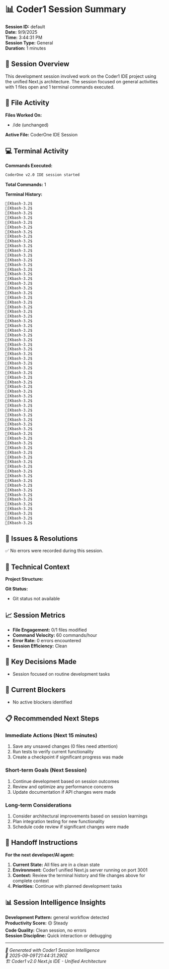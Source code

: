 # 📊 Coder1 Session Summary

**Session ID:** default  
**Date:** 9/9/2025  
**Time:** 3:44:31 PM  
**Session Type:** General  
**Duration:** 1 minutes

## 🎯 Session Overview

This development session involved work on the Coder1 IDE project using the unified Next.js architecture. The session focused on general activities with 1 files open and 1 terminal commands executed.

## 📁 File Activity

**Files Worked On:**
- /ide (unchanged)

**Active File:** CoderOne IDE Session


## 💻 Terminal Activity

**Commands Executed:**
```bash
CoderOne v2.0 IDE session started
```

**Total Commands:** 1


**Terminal History:**
```bash
[Kbash-3.2$ [Kbash-3.2$ [Kbash-3.2$ [Kbash-3.2$ [Kbash-3.2$ [Kbash-3.2$ [Kbash-3.2$ [Kbash-3.2$ [Kbash-3.2$ [Kbash-3.2$ [Kbash-3.2$ [Kbash-3.2$ [Kbash-3.2$ [Kbash-3.2$ [Kbash-3.2$ [Kbash-3.2$ [Kbash-3.2$ [Kbash-3.2$ [Kbash-3.2$ [Kbash-3.2$ [Kbash-3.2$ [Kbash-3.2$ [Kbash-3.2$ [Kbash-3.2$ [Kbash-3.2$ [Kbash-3.2$ [Kbash-3.2$ [Kbash-3.2$ [Kbash-3.2$ [Kbash-3.2$ [Kbash-3.2$ [Kbash-3.2$ [Kbash-3.2$ [Kbash-3.2$ [Kbash-3.2$ [Kbash-3.2$ [Kbash-3.2$ [Kbash-3.2$ [Kbash-3.2$ [Kbash-3.2$ [Kbash-3.2$ [Kbash-3.2$ [Kbash-3.2$ [Kbash-3.2$ [Kbash-3.2$ [Kbash-3.2$ [Kbash-3.2$ [Kbash-3.2$ [Kbash-3.2$ [Kbash-3.2$ [Kbash-3.2$ [Kbash-3.2$ [Kbash-3.2$ [Kbash-3.2$ [Kbash-3.2$ [Kbash-3.2$ [Kbash-3.2$ [Kbash-3.2$ [Kbash-3.2$ [Kbash-3.2$ [Kbash-3.2$ [Kbash-3.2$ [Kbash-3.2$ [Kbash-3.2$ [Kbash-3.2$ [Kbash-3.2$ [Kbash-3.2$ [Kbash-3.2$ [Kbash-3.2$
```


## 🚨 Issues & Resolutions

✅ No errors were recorded during this session.



## 🔧 Technical Context

**Project Structure:**


**Git Status:**
- Git status not available

## 📈 Session Metrics

- **File Engagement:** 0/1 files modified
- **Command Velocity:** 60 commands/hour
- **Error Rate:** 0 errors encountered
- **Session Efficiency:** Clean

## 🎯 Key Decisions Made

- Session focused on routine development tasks

## 🚧 Current Blockers

- No active blockers identified

## 📋 Recommended Next Steps

### Immediate Actions (Next 15 minutes)
1. Save any unsaved changes (0 files need attention)
2. Run tests to verify current functionality
3. Create a checkpoint if significant progress was made

### Short-term Goals (Next Session)
1. Continue development based on session outcomes
2. Review and optimize any performance concerns
3. Update documentation if API changes were made

### Long-term Considerations
1. Consider architectural improvements based on session learnings
2. Plan integration testing for new functionality
3. Schedule code review if significant changes were made

## 🤝 Handoff Instructions

**For the next developer/AI agent:**
1. **Current State:** All files are in a clean state
2. **Environment:** Coder1 unified Next.js server running on port 3001
3. **Context:** Review the terminal history and file changes above for complete context
4. **Priorities:** Continue with planned development tasks

## 📊 Session Intelligence Insights

**Development Pattern:** general workflow detected  
**Productivity Score:** 🟡 Steady  
**Code Quality:** Clean session, no errors  
**Session Discipline:** Quick interaction or debugging

---

*🤖 Generated with Coder1 Session Intelligence*  
*📅 2025-09-09T21:44:31.290Z*  
*🏗️ Coder1 v2.0 Next.js IDE - Unified Architecture*
